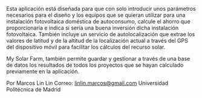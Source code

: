 Esta aplicación está diseñada para que con solo introducir unos parámetros necesarios para el diseño y los equipos que se quieran utilizar para una instalación fotovoltaica doméstica de autoconsumo, calcule el ahorro que proporcionaría e indica si sería una buena inversión dicha instalación fotovoltaica. También incluye un servicio de autolocalización que extrae los valores de latitud y de la altitud de la localización actual a través del GPS del dispositivo móvil para facilitar los cálculos del recurso solar.

My Solar Farm, también permite guardar y gestionar a través de una base de datos los resultados de todos los proyectos que se hayan calculado previamente en la aplicación.

Por Marcos Lin Lin
Correo: linlin.marcos@gmail.com
Universidad Politécnica de Madrid
